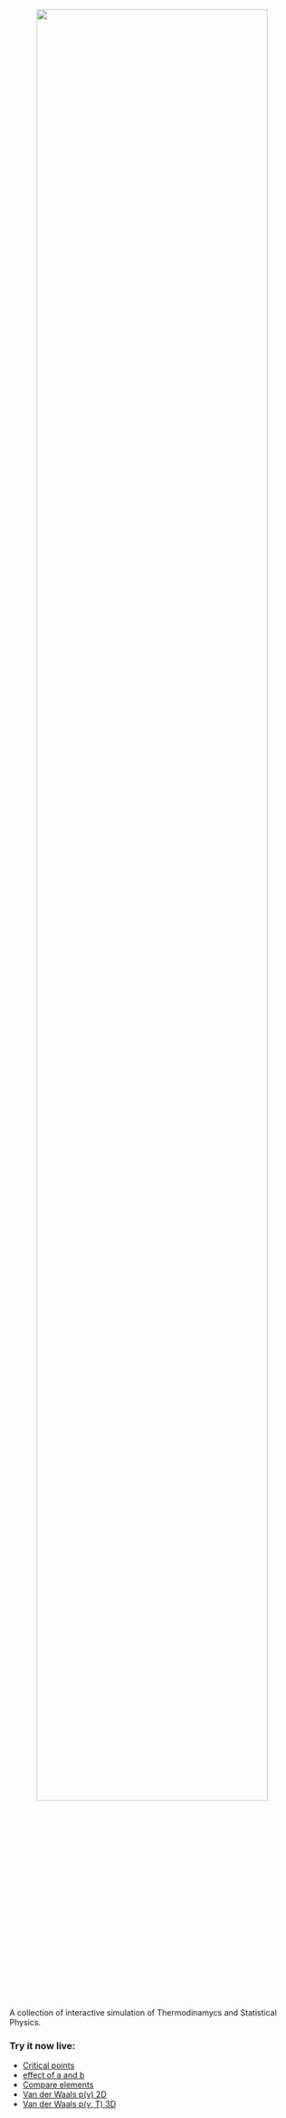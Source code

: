 <p align="center">
  <img width="90%" src="https://github.com/jongablop/MinervaLab/blob/master/static/images/logo.png">
</p>
A collection of interactive simulation of Thermodinamycs and Statistical Physics.

### Try it now live:

- [Critical points](https://mybinder.org/v2/gh/jongablop/MinervaLab/master?urlpath=%2Fnotebooks%2Fapps%2Fvan_der_waals%2Fcritical_points.ipynb)
- [effect of a and b](https://mybinder.org/v2/gh/jongablop/MinervaLab/master?urlpath=%2Fnotebooks%2Fapps%2Fvan_der_waals%2Feffect_of_a_and_b.ipynb)
- [Compare elements](https://mybinder.org/v2/gh/jongablop/MinervaLab/master?urlpath=%2Fnotebooks%2Fapps%2Fvan_der_waals%2Fcompare_elements.ipynb)
- [Van der Waals p(v) 2D](https://mybinder.org/v2/gh/jongablop/MinervaLab/master?urlpath=%2Fnotebooks%2Fapps%2Fvan_der_waals%2Fp_v_2D.ipynb)
- [Van der Waals p(v, T) 3D](https://mybinder.org/v2/gh/jongablop/MinervaLab/master?urlpath=%2Fnotebooks%2Fapps%2Fvan_der_waals%2Fp_v_T_3D.ipynb)